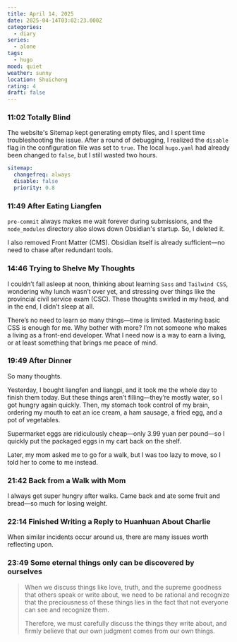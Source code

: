 ```yaml
---
title: April 14, 2025
date: 2025-04-14T03:02:23.000Z
categories:
  - diary
series:
  - alone
tags:
  - hugo
mood: quiet
weather: sunny
location: Shuicheng
rating: 4
draft: false
---
```


### 11:02 Totally Blind  

The website's Sitemap kept generating empty files, and I spent time troubleshooting the issue. After a round of debugging, I realized the `disable` flag in the configuration file was set to `true`. The local `hugo.yaml` had already been changed to `false`, but I still wasted two hours.  

```yaml
sitemap:
  changefreq: always
  disable: false
  priority: 0.8
```  

### 11:49 After Eating Liangfen  

`pre-commit` always makes me wait forever during submissions, and the `node_modules` directory also slows down Obsidian's startup. So, I deleted it.  

I also removed Front Matter (CMS). Obsidian itself is already sufficient—no need to chase after redundant tools.  

### 14:46 Trying to Shelve My Thoughts  

I couldn’t fall asleep at noon, thinking about learning `Sass` and `Tailwind CSS`, wondering why lunch wasn’t over yet, and stressing over things like the provincial civil service exam (CSC). These thoughts swirled in my head, and in the end, I didn’t sleep at all.  

There’s no need to learn so many things—time is limited. Mastering basic CSS is enough for me. Why bother with more? I’m not someone who makes a living as a front-end developer. What I need now is a way to earn a living, or at least something that brings me peace of mind.  

### 19:49 After Dinner  

So many thoughts.  

Yesterday, I bought liangfen and liangpi, and it took me the whole day to finish them today. But these things aren’t filling—they’re mostly water, so I got hungry again quickly. Then, my stomach took control of my brain, ordering my mouth to eat an ice cream, a ham sausage, a fried egg, and a pot of vegetables.  

Supermarket eggs are ridiculously cheap—only 3.99 yuan per pound—so I quickly put the packaged eggs in my cart back on the shelf.  

Later, my mom asked me to go for a walk, but I was too lazy to move, so I told her to come to me instead.  

### 21:42 Back from a Walk with Mom  

I always get super hungry after walks. Came back and ate some fruit and bread—so much for losing weight.  

### 22:14 Finished Writing a Reply to Huanhuan About Charlie

When similar incidents occur around us, there are many issues worth reflecting upon.

### 23:49 Some eternal things only can be discovered by ourselves

> When we discuss things like love, truth, and the supreme goodness that others speak or write about, we need to be rational and recognize that the preciousness of these things lies in the fact that not everyone can see and recognize them. 
> 
> Therefore, we must carefully discuss the things they write about, and firmly believe that our own judgment comes from our own things.